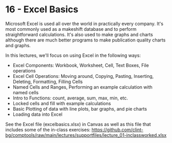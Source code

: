 # 16 - Excel Basics
Microsoft Excel is used all over the world in practically every company. It's most commonly used as a makeshift database and to perform straightforward calculations. It's also used to make graphs and charts although there are much better programs to make publication quality charts and graphs. 

In this lectures, we'll focus on using Excel in the following ways:
- Excel Components: Workbook, Worksheet, Cell, Text Boxes, File operations
- Excel Cell Operations: Moving around, Copying, Pasting, Inserting, Deleting, Formatting, Filling Cells
- Named Cells and Ranges, Performing an example calculation with named cells
- Intro to Functions: count, average, sum, max, min, etc.
- Locked cells and fill with example calculations
- Basic Plotting of data with line plots, bar graphs, and pie charts
- Loading data into Excel

See the Excel file (excelbasics.xlsx) in Canvas as well as this file that includes some of the in-class exercises: https://github.com/clint-bg/comptools/raw/main/lectures/supportfiles/lecture_01-inclassworked.xlsx 

